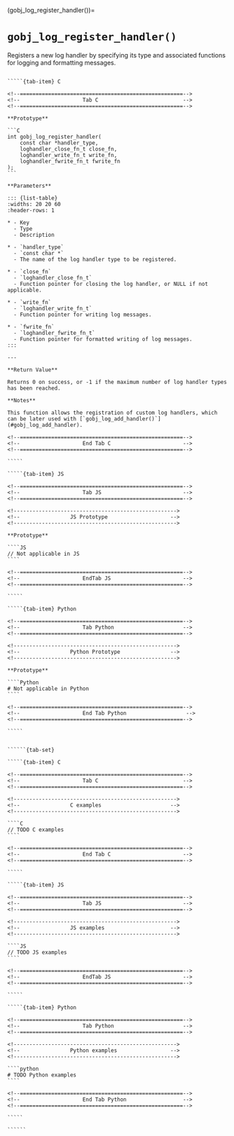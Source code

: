 <!-- ============================================================== -->
(gobj_log_register_handler())=
# `gobj_log_register_handler()`
<!-- ============================================================== -->

Registers a new log handler by specifying its type and associated functions for logging and formatting messages.

<!------------------------------------------------------------>
<!--                    Prototypes                          -->
<!------------------------------------------------------------>

``````{tab-set}

`````{tab-item} C

<!--====================================================-->
<!--                    Tab C                           -->
<!--====================================================-->

**Prototype**

```C
int gobj_log_register_handler(
    const char *handler_type,
    loghandler_close_fn_t close_fn,
    loghandler_write_fn_t write_fn,
    loghandler_fwrite_fn_t fwrite_fn
);
```

**Parameters**

::: {list-table}
:widths: 20 20 60
:header-rows: 1

* - Key
  - Type
  - Description

* - `handler_type`
  - `const char *`
  - The name of the log handler type to be registered.

* - `close_fn`
  - `loghandler_close_fn_t`
  - Function pointer for closing the log handler, or NULL if not applicable.

* - `write_fn`
  - `loghandler_write_fn_t`
  - Function pointer for writing log messages.

* - `fwrite_fn`
  - `loghandler_fwrite_fn_t`
  - Function pointer for formatted writing of log messages.
:::

---

**Return Value**

Returns 0 on success, or -1 if the maximum number of log handler types has been reached.

**Notes**

This function allows the registration of custom log handlers, which can be later used with [`gobj_log_add_handler()`](#gobj_log_add_handler).

<!--====================================================-->
<!--                    End Tab C                       -->
<!--====================================================-->

`````

`````{tab-item} JS

<!--====================================================-->
<!--                    Tab JS                          -->
<!--====================================================-->

<!---------------------------------------------------->
<!--                JS Prototype                    -->
<!---------------------------------------------------->

**Prototype**

````JS
// Not applicable in JS
````

<!--====================================================-->
<!--                    EndTab JS                       -->
<!--====================================================-->

`````

`````{tab-item} Python

<!--====================================================-->
<!--                    Tab Python                      -->
<!--====================================================-->

<!---------------------------------------------------->
<!--                Python Prototype                -->
<!---------------------------------------------------->

**Prototype**

````Python
# Not applicable in Python
````

<!--====================================================-->
<!--                    End Tab Python                   -->
<!--====================================================-->

`````

``````

<!------------------------------------------------------------>
<!--                    Examples                            -->
<!------------------------------------------------------------>

```````{dropdown} Examples

``````{tab-set}

`````{tab-item} C

<!--====================================================-->
<!--                    Tab C                           -->
<!--====================================================-->

<!---------------------------------------------------->
<!--                C examples                      -->
<!---------------------------------------------------->

````C
// TODO C examples
````

<!--====================================================-->
<!--                    End Tab C                       -->
<!--====================================================-->

`````

`````{tab-item} JS

<!--====================================================-->
<!--                    Tab JS                          -->
<!--====================================================-->

<!---------------------------------------------------->
<!--                JS examples                     -->
<!---------------------------------------------------->

````JS
// TODO JS examples
````

<!--====================================================-->
<!--                    EndTab JS                       -->
<!--====================================================-->

`````

`````{tab-item} Python

<!--====================================================-->
<!--                    Tab Python                      -->
<!--====================================================-->

<!---------------------------------------------------->
<!--                Python examples                 -->
<!---------------------------------------------------->

````python
# TODO Python examples
````

<!--====================================================-->
<!--                    End Tab Python                  -->
<!--====================================================-->

`````

``````

```````
